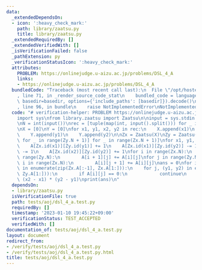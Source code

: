 ```yaml
---
data:
  _extendedDependsOn:
  - icon: ':heavy_check_mark:'
    path: library/zaatsu.py
    title: library/zaatsu.py
  _extendedRequiredBy: []
  _extendedVerifiedWith: []
  _isVerificationFailed: false
  _pathExtension: py
  _verificationStatusIcon: ':heavy_check_mark:'
  attributes:
    PROBLEM: https://onlinejudge.u-aizu.ac.jp/problems/DSL_4_A
    links:
    - https://onlinejudge.u-aizu.ac.jp/problems/DSL_4_A
  bundledCode: "Traceback (most recent call last):\n  File \"/opt/hostedtoolcache/PyPy/3.7.13/x64/site-packages/onlinejudge_verify/documentation/build.py\"\
    , line 71, in _render_source_code_stat\n    bundled_code = language.bundle(stat.path,\
    \ basedir=basedir, options={'include_paths': [basedir]}).decode()\n  File \"/opt/hostedtoolcache/PyPy/3.7.13/x64/site-packages/onlinejudge_verify/languages/python.py\"\
    , line 96, in bundle\n    raise NotImplementedError\nNotImplementedError\n"
  code: "# verification-helper: PROBLEM https://onlinejudge.u-aizu.ac.jp/problems/DSL_4_A\n\
    import sys\nfrom library.zaatsu import Zaatsu\n\ninput = sys.stdin.readline\n\n\
    \nN = int(input())\nrec = [tuple(map(int, input().split())) for _ in range(N)]\n\
    \nX = [0]\nY = [0]\nfor x1, y1, x2, y2 in rec:\n    X.append(x1)\n    X.append(x2)\n\
    \    Y.append(y1)\n    Y.append(y2)\n\nZx = Zaatsu(X)\nZy = Zaatsu(Y)\n\nA = [[0\
    \ for _ in range(Zy.N + 1)] for _ in range(Zx.N + 1)]\nfor x1, y1, x2, y2 in rec:\n\
    \    A[Zx.id(x1)][Zy.id(y1)] += 1\n    A[Zx.id(x1)][Zy.id(y2)] -= 1\n    A[Zx.id(x2)][Zy.id(y1)]\
    \ -= 1\n    A[Zx.id(x2)][Zy.id(y2)] += 1\nfor i in range(Zx.N):\n    for j in\
    \ range(Zy.N):\n        A[i + 1][j] += A[i][j]\nfor j in range(Zy.N):\n    for\
    \ i in range(Zx.N):\n        A[i][j + 1] += A[i][j]\nans = 0\nfor i, (x1, x2)\
    \ in enumerate(zip(Zx.A[:-1], Zx.A[1:])):\n    for j, (y1, y2) in enumerate(zip(Zy.A[:-1],\
    \ Zy.A[1:])):\n        if A[i][j] == 0:\n            continue\n        ans +=\
    \ (x2 - x1) * (y2 - y1)\nprint(ans)\n"
  dependsOn:
  - library/zaatsu.py
  isVerificationFile: true
  path: tests/aoj/dsl_4_a.test.py
  requiredBy: []
  timestamp: '2023-01-10 19:45:22+09:00'
  verificationStatus: TEST_ACCEPTED
  verifiedWith: []
documentation_of: tests/aoj/dsl_4_a.test.py
layout: document
redirect_from:
- /verify/tests/aoj/dsl_4_a.test.py
- /verify/tests/aoj/dsl_4_a.test.py.html
title: tests/aoj/dsl_4_a.test.py
---
```

